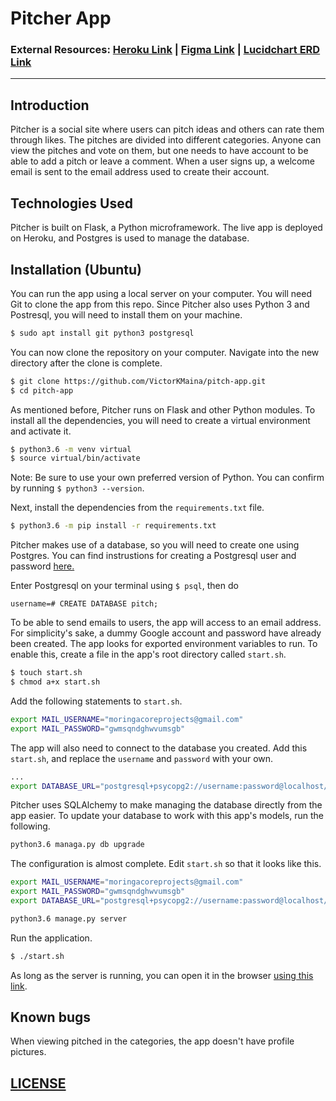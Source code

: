 # Pitcher App

### External Resources: [Heroku Link](https://pitch-perfect-ip-app.herokuapp.com/) | [Figma Link](https://www.figma.com/file/R6c5bUiT6oOgf1So1WUZNO/Pitcher?node-id=0%3A1) | [Lucidchart ERD Link](https://app.lucidchart.com/invitations/accept/716c5217-7175-4ac6-914e-e824f3719bc3)
___

## Introduction
Pitcher is a social site where users can pitch ideas and others can rate them through likes. The pitches are divided into different categories. Anyone can view the pitches and vote on them, but one needs to have account to be able to add a pitch or leave a comment. When a user signs up, a welcome email is sent to the email address used to create their account.

## Technologies Used
Pitcher is built on Flask, a Python microframework. The live app is deployed on Heroku, and Postgres is used to manage the database.

## Installation (Ubuntu)
You can run the app using a local server on your computer. You will need Git to clone the app from this repo. Since Pitcher also uses Python 3 and Postresql, you will need to install them on your machine.

```bash
$ sudo apt install git python3 postgresql
```

You can now clone the repository on your computer. Navigate into the new directory after the clone is complete.

```bash
$ git clone https://github.com/VictorKMaina/pitch-app.git
$ cd pitch-app
```
As mentioned before, Pitcher runs on Flask and other Python modules. To install all the dependencies, you will need to create a virtual environment and activate it.

```bash
$ python3.6 -m venv virtual
$ source virtual/bin/activate
```

Note: Be sure to use your own preferred version of Python. You can confirm by running `$ python3 --version`.

Next, install the dependencies from the `requirements.txt` file.

```bash
$ python3.6 -m pip install -r requirements.txt
```

Pitcher makes use of a database, so you will need to create one using Postgres. You can find instrustions for creating a Postgresql user and password [here.](https://www.postgresql.org/docs/8.0/sql-createuser.html)

Enter Postgresql on your terminal using `$ psql`, then do

```postgres
username=# CREATE DATABASE pitch;
```

To be able to send emails to users, the app will access to an email address. For simplicity's sake, a dummy Google account and password have already been created. The app looks for exported environment variables to run. To enable this, create a file in the app's root directory called `start.sh`.

```bash
$ touch start.sh
$ chmod a+x start.sh
```

Add the following statements to `start.sh`.

```bash
export MAIL_USERNAME="moringacoreprojects@gmail.com"
export MAIL_PASSWORD="gwmsqndghwvumsgb"
```

The app will also need to connect to the database you created. Add this `start.sh`, and replace the `username` and `password` with your own.

```bash
...
export DATABASE_URL="postgresql+psycopg2://username:password@localhost/pitch"
```

Pitcher uses SQLAlchemy to make managing the database directly from the app easier. To update your database to work with this app's models, run the following.

```bash
python3.6 managa.py db upgrade
```

The configuration is almost complete. Edit `start.sh` so that it looks like this.

```bash
export MAIL_USERNAME="moringacoreprojects@gmail.com"
export MAIL_PASSWORD="gwmsqndghwvumsgb"
export DATABASE_URL="postgresql+psycopg2://username:password@localhost/pitch"

python3.6 manage.py server
```

Run the application.

```bash
$ ./start.sh
```
As long as the server is running, you can open it in the browser [using this link](http://127.0.0.1:5000).

## Known bugs
When viewing pitched in the categories, the app doesn't have profile pictures.

## [LICENSE](/LICENSE)